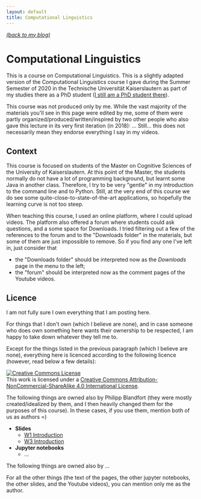 ```yaml
---
layout: default
title: Computational Linguistics
---
```


[_(back to my blog)_](https://jcbgamboa.github.io)

# Computational Linguistics

This is a course on Computational Linguistics. This is a slightly adapted
version of the Computational Linguistics course I gave during the Summer
Semester of 2020 in the Technische Universität Kaiserslautern as part of my
studies there as a PhD student
([I still am a PhD student there](https://jcbgamboa.github.io/public/pages/about/)).

This course was not produced only by me. While the vast majority of the
materials you'll see in this page were edited by me, some of
them were partly organized/produced/written/inspired by
two other people who also gave this lecture in its very first iteration
(in 2018): ...
Still... this does not necessarily mean they endorse everything I say in
my videos.


Context
-------

This course is focused on students of the Master on Cognitive Sciences of
the University of Kaiserslautern. At this point of the Master, the students
normally do not have a lot of programming background, but learnt some Java
in another class. Therefore, I try to be very "gentle" in my introduction
to the command line and to Python. Still, at the very end of this course
we do see some quite-close-to-state-of-the-art applications, so hopefully
the learning curve is not too steep.

When teaching this course, I used an online platform, where I could upload
videos. The platform also offered a forum where students could ask
questions, and a some space for Downloads.
I tried filtering out a few of the references to the
forum and to the "Downloads folder" in the materials, but some of them are
just impossible to remove. So if you find any one I've left in, just
consider that
 * the "Downloads folder" should be interpreted now as the _Downloads_ page
   in the menu to the left;
 * the "forum" should be interpreted now as the comment pages of the
   Youtube videos.



Licence
-------

I am not fully sure I own everything that I am posting here.

For things that I don't own (which I believe are none),
and in case someone who does own something here wants their ownership to be
respected, I am happy to take down whatever they tell me to.

Except for the things listed in the previous paragraph
(which I believe are none), everything here
is licenced according to the following licence (however, read below a few
details):

<a rel="license" href="http://creativecommons.org/licenses/by-nc-sa/4.0/"><img alt="Creative Commons License" style="border-width:0" src="https://i.creativecommons.org/l/by-nc-sa/4.0/88x31.png" /></a><br />This work is licensed under a <a rel="license" href="http://creativecommons.org/licenses/by-nc-sa/4.0/">Creative Commons Attribution-NonCommercial-ShareAlike 4.0 International License</a>.


The following things are owned also by Philipp Blandfort (they were mostly
created/idealized by them, and I then heavily changed them for the purposes
of this course).
In these cases, if you use them, mention both of us as authors =)

 * **Slides**
    * [W1 Introduction]({{site.baseurl}}/slides/01_introduction_SS2020.pdf)
    * [W3 Introduction]({{site.baseurl}}/slides/03_corpus_linguistics.pdf)
 * **Jupyter notebooks**
    * ...

The following things are owned also by ...


For all the other things (the text of the pages, the other jupyter
notebooks, the other slides, and the Youtube videos), you can mention only me
as the author.


